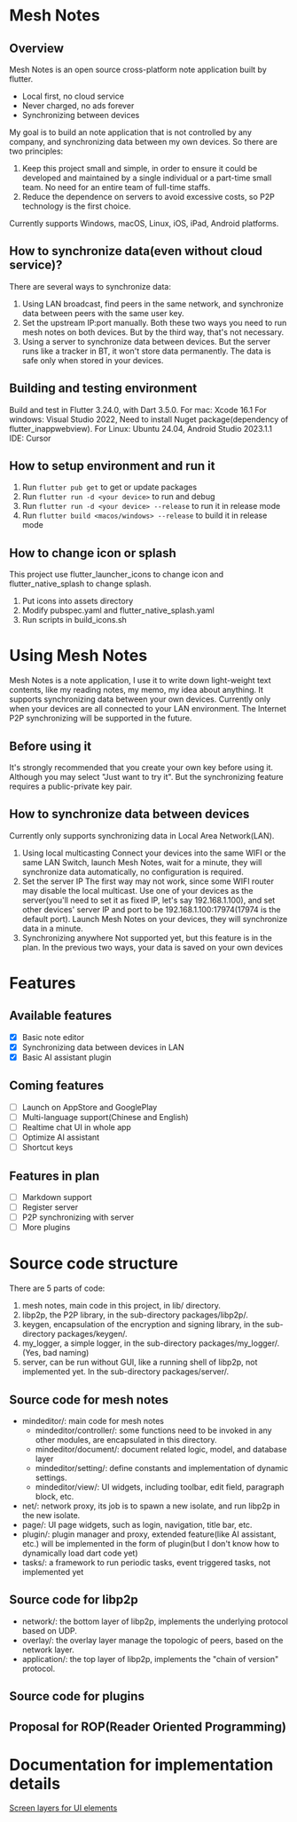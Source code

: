 # Mesh Notes
## Overview

Mesh Notes is an open source cross-platform note application built by flutter.
- Local first, no cloud service
- Never charged, no ads forever
- Synchronizing between devices

My goal is to build an note application that is not controlled by any company, and synchronizing data between my own devices.
So there are two principles:
1. Keep this project small and simple, in order to ensure it could be developed and maintained by a single individual or a part-time small team. No need for an entire team of full-time staffs.
2. Reduce the dependence on servers to avoid excessive costs, so P2P technology is the first choice.

Currently supports Windows, macOS, Linux, iOS, iPad, Android platforms.

## How to synchronize data(even without cloud service)?
There are several ways to synchronize data:
1. Using LAN broadcast, find peers in the same network, and synchronize data between peers with the same user key.
2. Set the upstream IP:port manually.
Both these two ways you need to run mesh notes on both devices. But by the third way, that's not necessary.
3. Using a server to synchronize data between devices. But the server runs like a tracker in BT, it won't store data permanently. The data is safe only when stored in your devices.

## Building and testing environment
Build and test in Flutter 3.24.0, with Dart 3.5.0.
For mac: Xcode 16.1
For windows: Visual Studio 2022, Need to install Nuget package(dependency of flutter_inappwebview).
For Linux: Ubuntu 24.04, Android Studio 2023.1.1
IDE: Cursor

## How to setup environment and run it
1. Run `flutter pub get` to get or update packages
2. Run `flutter run -d <your device>` to run and debug
3. Run `flutter run -d <your device> --release` to run it in release mode
4. Run `flutter build <macos/windows> --release` to build it in release mode

## How to change icon or splash
This project use flutter_launcher_icons to change icon and flutter_native_splash to change splash.
1. Put icons into assets directory
2. Modify pubspec.yaml and flutter_native_splash.yaml
3. Run scripts in build_icons.sh

# Using Mesh Notes
Mesh Notes is a note application, I use it to write down light-weight text contents, like my reading notes, my memo, my idea about anything.
It supports synchronizing data between your own devices. Currently only when your devices are all connected to your LAN environment. The Internet P2P synchronizing will be supported in the future.

## Before using it
It's strongly recommended that you create your own key before using it. Although you may select "Just want to try it". But the synchronizing feature requires a public-private key pair.

## How to synchronize data between devices
Currently only supports synchronizing data in Local Area Network(LAN).
1. Using local multicasting
Connect your devices into the same WIFI or the same LAN Switch, launch Mesh Notes, wait for a minute, they will synchronize data automatically, no configuration is required.
2. Set the server IP
The first way may not work, since some WIFI router may disable the local multicast. Use one of your devices as the server(you'll need to set it as fixed IP, let's say 192.168.1.100), and set other devices' server IP and port to be 192.168.1.100:17974(17974 is the default port). Launch Mesh Notes on your devices, they will synchronize data in a minute.
3. Synchronizing anywhere
Not supported yet, but this feature is in the plan.
In the previous two ways, your data is saved on your own devices

# Features
## Available features
- [x] Basic note editor
- [x] Synchronizing data between devices in LAN
- [x] Basic AI assistant plugin

## Coming features
- [ ] Launch on AppStore and GooglePlay
- [ ] Multi-language support(Chinese and English)
- [ ] Realtime chat UI in whole app
- [ ] Optimize AI assistant
- [ ] Shortcut keys

## Features in plan
- [ ] Markdown support
- [ ] Register server
- [ ] P2P synchronizing with server
- [ ] More plugins

# Source code structure
There are 5 parts of code:
1. mesh notes, main code in this project, in lib/ directory.
2. libp2p, the P2P library, in the sub-directory packages/libp2p/.
3. keygen, encapsulation of the encryption and signing library, in the sub-directory packages/keygen/.
4. my_logger, a simple logger, in the sub-directory packages/my_logger/.(Yes, bad naming)
5. server, can be run without GUI, like a running shell of libp2p, not implemented yet. In the sub-directory packages/server/.

## Source code for mesh notes
- mindeditor/: main code for mesh notes
  - mindeditor/controller/: some functions need to be invoked in any other modules, are encapsulated in this directory.
  - mindeditor/document/: document related logic, model, and database layer
  - mindeditor/setting/: define constants and implementation of dynamic settings.
  - mindeditor/view/: UI widgets, including toolbar, edit field, paragraph block, etc.
- net/: network proxy, its job is to spawn a new isolate, and run libp2p in the new isolate.
- page/: UI page widgets, such as login, navigation, title bar, etc.
- plugin/: plugin manager and proxy, extended feature(like AI assistant, etc.) will be implemented in the form of plugin(but I don't know how to dynamically load dart code yet)
- tasks/: a framework to run periodic tasks, event triggered tasks, not implemented yet

## Source code for libp2p
- network/: the bottom layer of libp2p, implements the underlying protocol based on UDP.
- overlay/: the overlay layer manage the topologic of peers, based on the network layer.
- application/: the top layer of libp2p, implements the "chain of version" protocol.

## Source code for plugins

## Proposal for ROP(Reader Oriented Programming)

# Documentation for implementation details
[Screen layers for UI elements](./documentation/layers.md "Layers")

